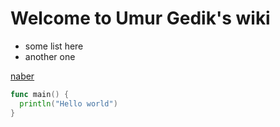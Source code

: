 # Welcome to Umur Gedik's wiki

* some list here
* another one

[naber](naber)

```go
func main() {
  println("Hello world")
}
```

